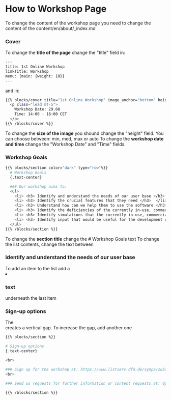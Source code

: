 # How to Workshop Page

To change the content of the workshop page you need to change the content of the content/en/about/_index.md


### Cover
To change the **title of the page** change the "title" field in:
``` sh
---
title: 1st Online Workshop
linkTitle: Workshop
menu: {main: {weight: 10}}
---
```

and in:
``` sh
{{% blocks/cover title="1st Online Workshop" image_anchor="bottom" height="min" %}}
  <p class="lead mt-5"> 
    Workshop Date: 29.08
    Time: 14:00 - 16:00 CET
  </p>
{{% /blocks/cover %}}
```

To change the **size of the image** you shound change the "height" field. You can choose between: min, med, max or auto
To change the **workshop date and time** change the "Workshop Date" and "Time" fields.


### Workshop Goals
``` sh
{{% blocks/section color="dark" type="row"%}}
  # Workshop Goals
  {.text-center}

  ### Our workshop aims to:
  <ul>
    <li> <h3> Identify and understand the needs of our user base </h3> </li>
    <li> <h3> Identify the crucial features that they need </h3>  </li>
    <li> <h3> Understand how can we help them to use the software </h3> </li>
    <li> <h3> Identify the deficiencies of the currently in-use, commercial software and the needs that they fail to fill </h3> </li>
    <li> <h3> Identify simulations that the currently in-use, commercial software, cannot perform </h3> </li>
    <li> <h3> Identify input that would be useful for the development of our software </h3> </li>
  </ul>
{{% /blocks/section %}}
```

To change the **section title** change the # Workshop Goals text
To change the list contents, change the text between <h3> Identify and understand the needs of our user base </h3>
To add an item to the list add a <li> <h3> text </h3> </li> underneath the last item


### Sign-up options
The <br> creates a vertical gap. To increase the gap, add another one

``` sh
{{% blocks/section %}}

# Sign-up options
{.text-center}

<br>

### Sign up for the workshop at: https://www.listserv.dfn.de/sympa/subscribe/oppodyn-workshop-2024-august-29
<br>

### Send us requests for further information or content requests at: OpPoDyn@pik-potsdam.de

{{% /blocks/section %}}

```
